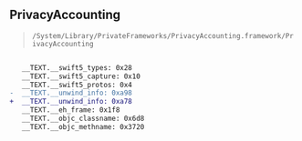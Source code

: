 ## PrivacyAccounting

> `/System/Library/PrivateFrameworks/PrivacyAccounting.framework/PrivacyAccounting`

```diff

   __TEXT.__swift5_types: 0x28
   __TEXT.__swift5_capture: 0x10
   __TEXT.__swift5_protos: 0x4
-  __TEXT.__unwind_info: 0xa98
+  __TEXT.__unwind_info: 0xa78
   __TEXT.__eh_frame: 0x1f8
   __TEXT.__objc_classname: 0x6d8
   __TEXT.__objc_methname: 0x3720

```

